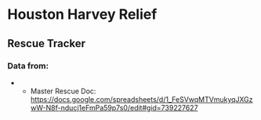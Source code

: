 Houston Harvey Relief
=========================

## Rescue Tracker

### Data from:
- - Master Rescue Doc: https://docs.google.com/spreadsheets/d/1_FeSVwqMTVmukyqJXGzwW-N8f-nducj1eFmPa59p7s0/edit#gid=739227627
